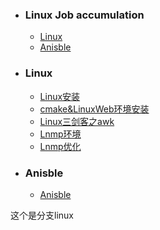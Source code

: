 + ### Linux Job accumulation 
    + [Linux](#Linux)
    + [Anisble](#Anisble)
+ ### Linux
    + [Linux安装](https://github.com/Kingserch/Job-accumulation/blob/Linux/Linux/Linux%E5%88%9D%E5%A7%8B%E5%8C%96.md)
	+ [cmake&LinuxWeb环境安装](https://github.com/Kingserch/Job-accumulation/blob/Linux/Linux/Linux%E5%88%9D%E5%A7%8B%E5%8C%96%E4%BA%8C.md)
    + [Linux三剑客之awk](https://github.com/Kingserch/Job-accumulation/blob/Linux/Linux/Linux%E4%B8%89%E5%89%91%E5%AE%A2%E4%B9%8Bawk.md)	
    + [Lnmp环境](https://github.com/Kingserch/Job-accumulation/blob/Linux/Linux/Lnmp.md)
    + [Lnmp优化](https://github.com/Kingserch/Job-accumulation/blob/Linux/Linux/Lnmp优化.md)	
	
+ ### Anisble
    + [Anisble](https://github.com/Kingserch/Job-accumulation/blob/Linux/ansible/anisble.md)



这个是分支linux
